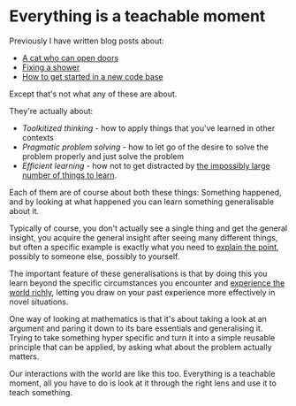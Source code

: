 # Everything is a teachable moment

Previously I have written blog posts about:

* [A cat who can open doors](https://www.drmaciver.com/2017/02/thinking-through-the-implications/)
* [Fixing a shower](https://notebook.drmaciver.com/posts/2020-03-26-09:48.html)
* [How to get started in a new code base](https://www.drmaciver.com/2013/08/how-did-you-get-started-so-quickly/)

Except that's not what any of these are about.

They're actually about:

* *Toolkitized thinking* - how to apply things that you've learned in other contexts
* *Pragmatic problem solving* - how to let go of the desire to solve the problem properly and just solve the problem
* *Efficient learning* - how not to get distracted by [the impossibly large number of things to learn](https://notebook.drmaciver.com/posts/2020-03-22-18:01.html).

Each of them are of course about both these things: Something happened, and by looking at what happened you can learn something generalisable about it.

Typically of course, you don't actually see a single thing and get the general insight, you acquire the general insight after seeing many different things, but often a specific example is exactly what you need to [explain the point](https://www.drmaciver.com/2018/10/how-to-explain-anything-to-anyone/), possibly to someone else, possibly to yourself.

The important feature of these generalisations is that by doing this you learn beyond the specific circumstances you encounter and [experience the world richly](https://www.ncbi.nlm.nih.gov/pmc/articles/PMC1758026/), letting you draw on your past experience more effectively in novel situations.

One way of looking at mathematics is that it's about taking a look at an argument and paring it down to its bare essentials and generalising it. Trying to take something hyper specific and turn it into a simple reusable principle that can be applied, by asking what about the problem actually matters.

Our interactions with the world are like this too. Everything is a teachable moment, all you have to do is look at it through the right lens and use it to teach something.
